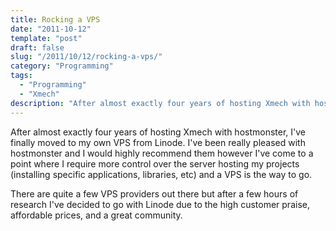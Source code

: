 ```yaml
---
title: Rocking a VPS
date: "2011-10-12"
template: "post"
draft: false
slug: "/2011/10/12/rocking-a-vps/"
category: "Programming"
tags:
  - "Programming"
  - "Xmech"
description: "After almost exactly four years of hosting Xmech with hostmonster, I've finally moved to my own VPS from Linode."
---
```

After almost exactly four years of hosting Xmech with hostmonster, I've finally moved to my own VPS from Linode. I've been really pleased with hostmonster and I would highly recommend them however I've come to a point where I require more control over the server hosting my projects (installing specific applications, libraries, etc) and a VPS is the way to go.

There are quite a few VPS providers out there but after a few hours of research I've decided to go with Linode due to the high customer praise, affordable prices, and a great community.